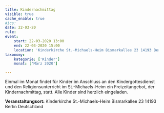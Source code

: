 ```yaml
---
title: Kindernachmittag
visible: true
cache_enable: true
#ics: 
date: 22-03-20
rule: 
event:
	start: 22-03-2020 13:00
	end: 22-03-2020 15:00
	location: 'Kinderkirche St.-Michaels-Heim Bismarkallee 23 14193 Berlin Deutschland'
taxonomy:
	kategorie: ['Kinder']
	monat: ['März 2020']

---
```

Einmal im Monat findet für Kinder im Anschluss an den Kindergottesdienst und den Religionsunterricht im St.-Michaels-Heim ein Freizeitangebot, der Kindernachmittag, statt. Alle Kinder sind herzlich eingeladen.



**Veranstaltungsort:** Kinderkirche St.-Michaels-Heim
Bismarkallee 23
14193 Berlin
Deutschland

